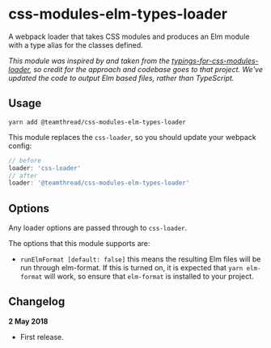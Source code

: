 # css-modules-elm-types-loader

A webpack loader that takes CSS modules and produces an Elm module with a type alias for the classes defined.

_This module was inspired by and taken from the [typings-for-css-modules-loader](https://github.com/Jimdo/typings-for-css-modules-loader), so credit for the approach and codebase goes to that project. We've updated the code to output Elm based files, rather than TypeScript._

## Usage

```
yarn add @teamthread/css-modules-elm-types-loader
```

This module replaces the `css-loader`, so you should update your webpack config:

```js
// before
loader: 'css-loader'
// after
loader: '@teamthread/css-modules-elm-types-loader'
```

## Options

Any loader options are passed through to `css-loader`.

The options that this module supports are:

- `runElmFormat [default: false]` this means the resulting Elm files will be run through elm-format. If this is turned on, it is expected that `yarn elm-format` will work, so ensure that `elm-format` is installed to your project.

## Changelog

__2 May 2018__

- First release.
